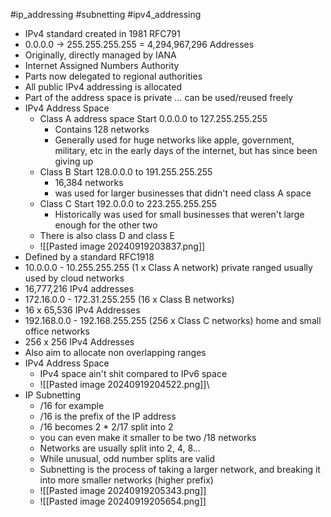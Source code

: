 #ip_addressing #subnetting #ipv4_addressing 

- IPv4 standard created in 1981 RFC791
- 0.0.0.0 -> 255.255.255.255 = 4,294,967,296 Addresses
- Originally, directly managed by IANA
- Internet Assigned Numbers Authority
- Parts now delegated to regional authorities
- All public IPv4 addressing is allocated
- Part of the address space is private ... can be used/reused freely
- IPv4 Address  Space
	- Class A address space Start 0.0.0.0 to 127.255.255.255
		- Contains 128 networks
		- Generally used for huge networks like apple, government, military, etc in the early days of the internet, but has since been giving up 
	- Class B Start 128.0.0.0 to 191.255.255.255
		- 16,384 networks
		- was used for larger businesses that didn't need class A space
	- Class C Start 192.0.0.0 to 223.255.255.255
		- Historically was used for small businesses that weren't large enough for the other two
	- There is also class D and class E
	- ![[Pasted image 20240919203837.png]]
- Defined by a standard RFC1918
- 10.0.0.0 - 10.255.255.255 (1 x Class A network) private ranged usually used by cloud networks
- 16,777,216 IPv4 addresses
- 172.16.0.0 - 172.31.255.255 (16 x Class B networks)
- 16 x 65,536 IPv4 Addresses
- 192.168.0.0 - 192.168.255.255 (256 x Class C networks) home and small office networks
- 256 x 256 IPv4 Addresses
- Also aim to allocate non overlapping ranges
- IPv4 Address Space
	- IPv4 space ain't shit compared to IPv6 space
	- ![[Pasted image 20240919204522.png]]\
- IP Subnetting
	- /16 for example
	- /16 is the prefix of the IP address
	- /16 becomes 2 * 2/17 split into 2
	- you can even make it smaller to be two /18 networks
	- Networks are usually split into 2, 4, 8...
	- While unusual, odd number splits are valid
	- Subnetting is the process of taking a larger network, and breaking it into more smaller networks (higher prefix)
	- ![[Pasted image 20240919205343.png]]
	- ![[Pasted image 20240919205654.png]]

